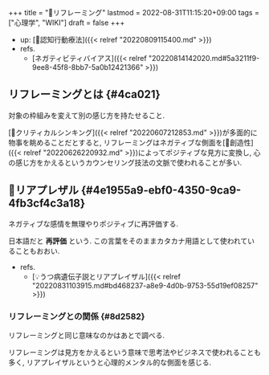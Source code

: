 +++
title = "📝リフレーミング"
lastmod = 2022-08-31T11:15:20+09:00
tags = ["心理学", "WIKI"]
draft = false
+++

-   up: [📝認知行動療法]({{< relref "20220809115400.md" >}})
-   refs.
    -   [ネガティビティバイアス]({{< relref "20220814142020.md#5a3211f9-9ee8-45f8-8bb7-5a0b12421366" >}})


## リフレーミングとは {#4ca021}

対象の枠組みを変えて別の感じ方を持たせること.

[📝クリティカルシンキング]({{< relref "20220607212853.md" >}})が多面的に物事を眺めることだとすると, リフレーミングはネガティブな側面を[📝創造性]({{< relref "20220626220932.md" >}})によってポジティブな見方に変換し, 心の感じ方をかえるというカウンセリング技法の文脈で使われることが多い.


## 📝リアプレザル {#4e1955a9-ebf0-4350-9ca9-4fb3cf4c3a18}

ネガティブな感情を無理やりポジティブに再評価する.

日本語だと **再評価** という. この言葉をそのままカタカナ用語として使われていることもおおい.

-   refs.
    -   [💡うつ病遺伝子説とリアプレイザル]({{< relref "20220831103915.md#bd468237-a8e9-4d0b-9753-55d19ef08257" >}})


### リフレーミングとの関係 {#8d2582}

リフレーミングと同じ意味なのかはあとで調べる.

リフレーミングは見方をかえるという意味で思考法やビジネスで使われることも多く, リアプレイザルというと心理的メンタル的な側面を感じる.
